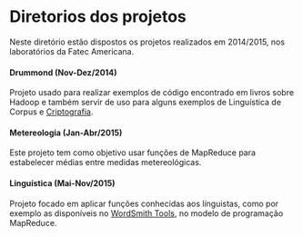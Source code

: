 # Diretorios dos projetos
Neste diretório estão dispostos os projetos realizados em 2014/2015, nos laboratórios da Fatec Americana.

#### Drummond (Nov-Dez/2014)
Projeto usado para realizar exemplos de código encontrado em livros sobre Hadoop e também servir de uso para alguns exemplos de Linguística de Corpus e [Criptografia](https://github.com/z4r4tu5tr4/GECA).

#### Metereologia (Jan-Abr/2015)
Este projeto tem como objetivo usar funções de MapReduce para estabelecer médias entre medidas metereológicas.

#### Linguística (Mai-Nov/2015)
Projeto focado em aplicar funções conhecidas aos línguistas, como por exemplo as disponíveis no [WordSmith Tools](http://www.lexically.net/wordsmith/), no modelo de programação MapReduce.
